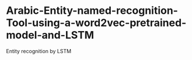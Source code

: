 # Arabic-Entity-named-recognition-Tool-using-a-word2vec-pretrained-model-and-LSTM
Entity recognition by LSTM
